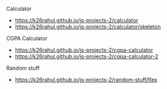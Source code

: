 Calculator

- https://k26rahul.github.io/js-projects-2/calculator
- https://k26rahul.github.io/js-projects-2/calculator/skeleton

CGPA Calculator

- https://k26rahul.github.io/js-projects-2/cgpa-calculator
- https://k26rahul.github.io/js-projects-2/cgpa-calculator-2

Random stuff

- https://k26rahul.github.io/js-projects-2/random-stuff/flex
